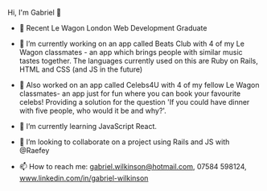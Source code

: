 Hi, I'm Gabriel 👋


- 🎉 Recent Le Wagon London Web Development Graduate 

- 🔭 I’m currently working on an app called Beats Club with 4 of my Le Wagon classmates - an app which brings people with similar music tastes together. The languages currently used on this are Ruby on Rails, HTML and CSS (and JS in the future)

- 🔭 Also worked on an app called Celebs4U with 4 of my fellow Le Wagon classmates- an app just for fun where you can book your favourite celebs! Providing a solution for the question 'If you could have dinner with five people, who would it be and why?'.

- 🌱 I’m currently learning JavaScript React.

- 👬 I’m looking to collaborate on a project using Rails and JS with @Raefey

- 📫 How to reach me: gabriel.wilkinson@hotmail.com, 07584 598124, www.linkedin.com/in/gabriel-wilkinson



